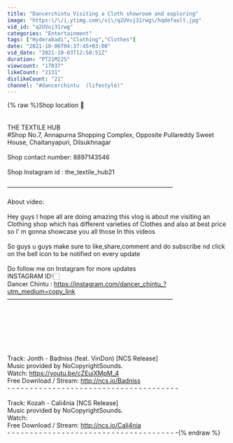```yaml
---
title: "Dancerchintu Visiting a Cloth showroom and exploring"
image: "https:\/\/i.ytimg.com\/vi\/q2UVuj31rwg\/hqdefault.jpg"
vid_id: "q2UVuj31rwg"
categories: "Entertainment"
tags: ["Hyderabadi","Clothing","Clothes"]
date: "2021-10-06T04:37:45+03:00"
vid_date: "2021-10-03T12:58:51Z"
duration: "PT21M22S"
viewcount: "17037"
likeCount: "2131"
dislikeCount: "21"
channel: "#dancerchintu  (lifestyle)"
---
```

{% raw %}Shop location 📌<br /><br /><br />THE TEXTILE HUB<br />#Shop No.7, Annapurna Shopping Complex, Opposite Pullareddy Sweet House, Chaitanyapuri, Dilsukhnagar<br /><br />Shop contact number: 8897143546<br /><br />Shop Instagram id : the_textile_hub21<br /><br />———————————————————————————<br /><br />About video:<br /><br /> Hey guys I hope all are doing amazing this vlog is about me visiting an Clothing shop which has different varieties of Clothes and also at best price so I’ m gonna showcase you all those In this videos <br /><br />So guys u guys make sure to like,share,comment and do subscribe nd click on the bell icon to be notified on every update<br /><br />Do follow me on Instagram for more updates<br />INSTAGRAM ID👇🏻<br />Dancer Chintu : <a rel="nofollow" target="blank" href="https://instagram.com/dancer_chintu_?utm_medium=copy_link">https://instagram.com/dancer_chintu_?utm_medium=copy_link</a><br />———————————————————————————<br /><br /><br /><br /><br /><br /><br /><br />Track: Jonth - Badniss (feat. VinDon) [NCS Release]<br />Music provided by NoCopyrightSounds.<br />Watch: <a rel="nofollow" target="blank" href="https://youtu.be/cZEuiXMpM_4">https://youtu.be/cZEuiXMpM_4</a><br />Free Download / Stream: <a rel="nofollow" target="blank" href="http://ncs.io/Badniss">http://ncs.io/Badniss</a><br />- - - - - - - - - - - - - - - - - - - - - - - - - - - - - - - - - - - - - -<br /><br />Track: Kozah - Cali4nia [NCS Release]<br />Music provided by NoCopyrightSounds.<br />Watch: <br />Free Download / Stream: <a rel="nofollow" target="blank" href="http://ncs.io/Cali4nia">http://ncs.io/Cali4nia</a><br />- - - - - - - - - - - - - - - - - - - - - - - - - - - - - - - - - - - - - -{% endraw %}
